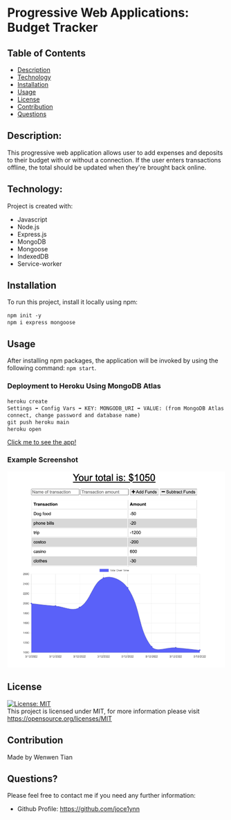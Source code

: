 # Progressive Web Applications: Budget Tracker

## Table of Contents
- [Description](#description)
- [Technology](#Technology)
- [Installation](#installation)
- [Usage](#usage)
- [License](#license)
- [Contribution](#contribution)
- [Questions](#questions)

## Description:
This progressive web application allows user to add expenses and deposits to their budget with or without a connection. If the user enters transactions offline, the total should be updated when they're brought back online.

## Technology:
Project is created with:
- Javascript
- Node.js
- Express.js
- MongoDB
- Mongoose
- IndexedDB
- Service-worker

## Installation
To run this project, install it locally using npm:
```
npm init -y
npm i express mongoose 
```

## Usage
After installing npm packages, the application will be invoked by using the following command: ```npm start```.

### Deployment to Heroku Using MongoDB Atlas
```
heroku create
Settings ➡️ Config Vars ➡️ KEY: MONGODB_URI ➡️ VALUE: (from MongoDB Atlas connect, change password and database name)
git push heroku main  
heroku open
```


[Click me to see the app!](https://budget-tracker-20223.herokuapp.com/)

### Example Screenshot
![Screenshot](/public/images/BT.png)

## License
[![License: MIT](https://img.shields.io/badge/License-MIT-yellow.svg)](https://opensource.org/licenses/MIT) <br>
This project is licensed under MIT, for more information please visit https://opensource.org/licenses/MIT

## Contribution
Made by Wenwen Tian

## Questions?
Please feel free to contact me if you need any further information:
- Github Profile: https://github.com/joce1ynn
